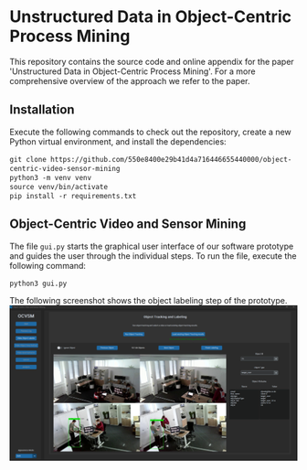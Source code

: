 # Unstructured Data in Object-Centric Process Mining

This repository contains the source code and online appendix for the paper 'Unstructured Data in Object-Centric Process Mining'. 
For a more comprehensive overview of the approach we refer to the paper.


## Installation

Execute the following commands to check out the repository, create a new Python virtual environment, and install the dependencies:

```
git clone https://github.com/550e8400e29b41d4a716446655440000/object-centric-video-sensor-mining
python3 -m venv venv
source venv/bin/activate
pip install -r requirements.txt
```


## Object-Centric Video and Sensor Mining

The file `gui.py` starts the graphical user interface of our software prototype and guides the user through the individual steps.
To run the file, execute the following command:
```
python3 gui.py
```

The following screenshot shows the object labeling step of the prototype.
![Alt text](https://github.com/550e8400e29b41d4a716446655440000/object-centric-video-sensor-mining/blob/main/figures/OCVSM_prototype_screenshot.PNG?raw=true "Screenshot")
